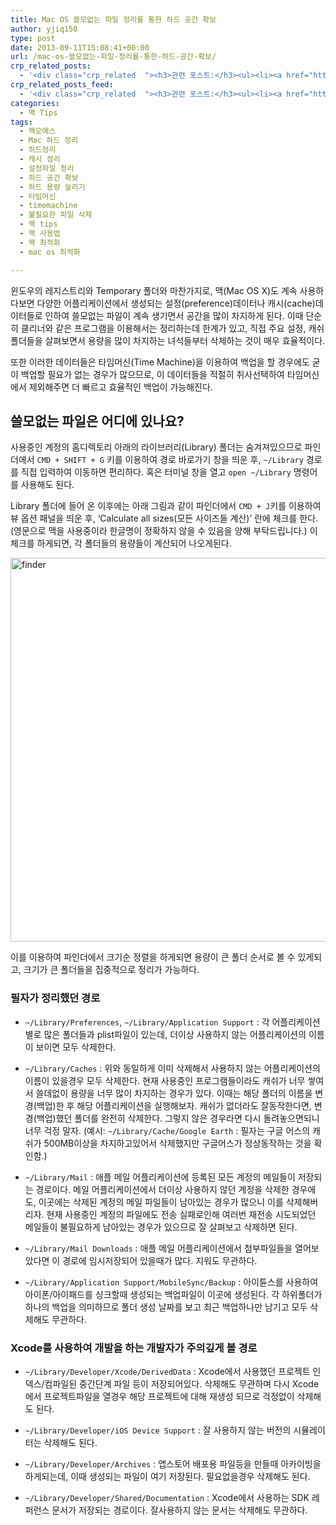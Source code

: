 ```yaml
---
title: Mac OS 쓸모없는 파일 정리를 통한 하드 공간 확보
author: yjiq150
type: post
date: 2013-09-11T15:08:41+00:00
url: /mac-os-쓸모없는-파일-정리를-통한-하드-공간-확보/
crp_related_posts:
  - '<div class="crp_related  "><h3>관련 포스트:</h3><ul><li><a href="https://www.letmecompile.com/%ea%b0%9c%eb%b0%9c%ec%9e%90%eb%a5%bc-%ec%9c%84%ed%95%9c-%ed%9a%a8%ec%9c%a8%ec%a0%81%ec%9d%b8-macos-%eb%b0%b1%ec%97%85-%eb%b0%a9%eb%b2%95/"     class="post-865"><span class="crp_title">개발자를 위한 효율적인 MacOS 백업 방법</span></a></li><li><a href="https://www.letmecompile.com/intellij-shortcut-keys-mac/"     class="post-854"><span class="crp_title">개발자라면 알아야 할 IntelliJ 필수 단축키 20선 for Mac</span></a></li><li><a href="https://www.letmecompile.com/shotcut-linux-server-video-generation/"     class="post-753"><span class="crp_title">Shotcut을 이용하여 리눅스 서버에서 템플릿 기반의 동영상 만들기</span></a></li><li><a href="https://www.letmecompile.com/mysql-innodb-lock-deadlock/"     class="post-763"><span class="crp_title">MySQL InnoDB lock & deadlock 이해하기</span></a></li><li><a href="https://www.letmecompile.com/xcode-%eb%8b%a8%ec%b6%95%ed%82%a4-%eb%aa%a8%ec%9d%8c/"     class="post-860"><span class="crp_title">자주쓰는 Xcode 단축키 모음</span></a></li></ul><div class="crp_clear"></div></div>'
crp_related_posts_feed:
  - '<div class="crp_related  "><h3>관련 포스트:</h3><ul><li><a href="https://www.letmecompile.com/%ea%b0%9c%eb%b0%9c%ec%9e%90%eb%a5%bc-%ec%9c%84%ed%95%9c-%ed%9a%a8%ec%9c%a8%ec%a0%81%ec%9d%b8-macos-%eb%b0%b1%ec%97%85-%eb%b0%a9%eb%b2%95/"     class="post-865"><span class="crp_title">개발자를 위한 효율적인 MacOS 백업 방법</span></a></li><li><a href="https://www.letmecompile.com/intellij-shortcut-keys-mac/"     class="post-854"><span class="crp_title">개발자라면 알아야 할 IntelliJ 필수 단축키 20선 for Mac</span></a></li><li><a href="https://www.letmecompile.com/shotcut-linux-server-video-generation/"     class="post-753"><span class="crp_title">Shotcut을 이용하여 리눅스 서버에서 템플릿 기반의 동영상 만들기</span></a></li><li><a href="https://www.letmecompile.com/mysql-innodb-lock-deadlock/"     class="post-763"><span class="crp_title">MySQL InnoDB lock & deadlock 이해하기</span></a></li><li><a href="https://www.letmecompile.com/xcode-%eb%8b%a8%ec%b6%95%ed%82%a4-%eb%aa%a8%ec%9d%8c/"     class="post-860"><span class="crp_title">자주쓰는 Xcode 단축키 모음</span></a></li></ul><div class="crp_clear"></div></div>'
categories:
  - 맥 Tips
tags:
  - 맥오에스
  - Mac 하드 정리
  - 하드정리
  - 캐시 정리
  - 설정파일 정리
  - 하드 공간 확보
  - 하드 용량 늘리기
  - 타임머신
  - timemachine
  - 불필요한 파일 삭제
  - 맥 tips
  - 맥 사용법
  - 맥 최적화
  - mac os 최적화

---
```

윈도우의 레지스트리와 Temporary 폴더와 마찬가지로, 맥(Mac OS X)도 계속 사용하다보면 다양한 어플리케이션에서 생성되는 설정(preference)데이터나 캐시(cache)데이터들로 인하여 쓸모없는 파일이 계속 생기면서 공간을 많이 차지하게 된다. 이때 단순히 클리너와 같은 프로그램을 이용해서는 정리하는데 한계가 있고, 직접 주요 설정, 캐쉬폴더들을 살펴보면서 용량을 많이 차지하는 녀석들부터 삭제하는 것이 매우 효율적이다.

또한 이러한 데이터들은 타임머신(Time Machine)을 이용하여 백업을 할 경우에도 굳이 백업할 필요가 없는 경우가 많으므로, 이 데이터들을 적절히 취사선택하여 타임머신에서 제외해주면 더 빠르고 효율적인 백업이 가능해진다.

## 쓸모없는 파일은 어디에 있나요?

사용중인 계정의 홈디렉토리 아래의 라이브러리(Library) 폴더는 숨겨져있으므로 파인더에서 `CMD + SHIFT + G` 키를 이용하여 경로 바로가기 창을 띄운 후, `~/Library` 경로를 직접 입력하여 이동하면 편리하다. 혹은 터미널 창을 열고 `open ~/Library` 명령어를 사용해도 된다.

Library 폴더에 들어 온 이후에는 아래 그림과 같이 파인더에서 `CMD + J`키를 이용하여 뷰 옵션 패널을 띄운 후, &#8216;Calculate all sizes(모든 사이즈들 계산)&#8217; 란에 체크를 한다. (영문으로 맥을 사용중이라 한글명이 정확하지 않을 수 있음을 양해 부탁드립니다.) 이 체크를 하게되면, 각 폴더들의 용량들이 계산되어 나오게된다.

[<img loading="lazy" width="745" height="614" src="http://www.letmecompile.com/wp/wp-content/uploads/2013/09/finder.png" alt="finder" class="alignnone size-full wp-image-188" />][1]

이를 이용하여 파인더에서 크기순 정렬을 하게되면 용량이 큰 폴더 순서로 볼 수 있게되고, 크기가 큰 폴더들을 집중적으로 정리가 가능하다.

### 필자가 정리했던 경로

  * `~/Library/Preferences`, `~/Library/Application Support` : 각 어플리케이션별로 많은 폴더들과 plist파일이 있는데, 더이상 사용하지 않는 어플리케이션의 이름이 보이면 모두 삭제한다.

  * `~/Library/Caches` : 위와 동일하게 이미 삭제해서 사용하지 않는 어플리케이션의 이름이 있을경우 모두 삭제한다. 현재 사용중인 프로그램들이라도 캐쉬가 너무 쌓여서 쓸데없이 용량을 너무 많이 차지하는 경우가 있다. 이때는 해당 폴더의 이름을 변경(백업)한 후 해당 어플리케이션을 실행해보자. 캐쉬가 없더라도 잘동작한다면, 변경(백업)했던 폴더를 완전히 삭제한다. 그렇지 않은 경우라면 다시 돌려놓으면되니 너무 걱정 말자. (예시: `~/Library/Cache/Google Earth` : 필자는 구글 어스의 캐쉬가 500MB이상을 차지하고있어서 삭제했지만 구글어스가 정상동작하는 것을 확인함.)

  * `~/Library/Mail` : 애플 메일 어플리케이션에 등록된 모든 계정의 메일들이 저장되는 경로이다. 메일 어플리케이션에서 더이상 사용하지 않던 계정을 삭제한 경우에도, 이곳에는 삭제된 계정의 메일 파일들이 남아있는 경우가 많으니 이를 삭제해버리자. 현재 사용중인 계정의 파일에도 전송 실패로인해 여러번 재전송 시도되었던 메일들이 불필요하게 남아있는 경우가 있으므로 잘 살펴보고 삭제하면 된다.

  * `~/Library/Mail Downloads` : 애플 메일 어플리케이션에서 첨부파일들을 열어보았다면 이 경로에 임시저장되어 있을때가 많다. 지워도 무관하다.

  * `~/Library/Application Support/MobileSync/Backup` : 아이튠스를 사용하여 아이폰/아이패드를 싱크할때 생성되는 백업파일이 이곳에 생성된다. 각 하위폴더가 하나의 백업을 의미하므로 폴더 생성 날짜를 보고 최근 백업하나만 남기고 모두 삭제해도 무관하다.

### Xcode를 사용하여 개발을 하는 개발자가 주의깊게 볼 경로

  * `~/Library/Developer/Xcode/DerivedData` : Xcode에서 사용했던 프로젝트 인덱스/컴파일된 중간단계 파일 등이 저장되어있다. 삭제해도 무관하며 다시 Xcode에서 프로젝트파일을 열경우 해당 프로젝트에 대해 재생성 되므로 걱정없이 삭제해도 된다.

  * `~/Library/Developer/iOS Device Support` : 잘 사용하지 않는 버전의 시뮬레이터는 삭제해도 된다.

  * `~/Library/Developer/Archives` : 앱스토어 배포용 파일등을 만들때 아카이빙을 하게되는데, 이때 생성되는 파일이 여기 저장된다. 필요없을경우 삭제해도 된다.

  * `~/Library/Developer/Shared/Documentation` : Xcode에서 사용하는 SDK 레퍼런스 문서가 저장되는 경로이다. 잘사용하지 않는 문서는 삭제해도 무관하다.

 [1]: http://www.letmecompile.com/wp/wp-content/uploads/2013/09/finder.png